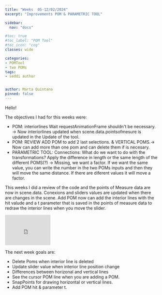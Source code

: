 ```yaml
---
title: "Weeks  05-12/02/2024"
excerpt: "Improvements POM & PARAMETRIC TOOL"

sidebar:
  nav: "docs"

#toc: true
#toc_label: "POM Tool"
#toc_icon: "cog"
classes: wide

categories:
- POMTool
- two POMs
tags:
- seddi author


author: Marta Quintana
pinned: false
---
```



Hello!

The objectives I had for this weeks were:

- POM: interiorlines Wait requestAnimationFrame  shouldn't be necessary. -> Now interiorlines updated when scene.data.pointsofmesure is updated in the Update of the tool.
- POM: REVIEW ADD POM to add 2 last selections. & VERTICAL POMS.-> Now can add more than one pom and can delete them if is necesary.
- PARAMETRIC TOOL: Connections: What do we want to do with the transformations? Apply the difference in length or the same length of the different POMS(?) -> Missing, we want a factor. If we want the same value, you can write the number in the two POMs inputs and then they will move the same distance. If there are diferent values it will move a factor. 

This weeks I did a review of the code and  the points of Measure data are now in scene.data. Conexions and sliders values are updated when there are changes in the scene.
Add POM now can add the interior lines with the hit valude and a t parameter that is saved in the points of measure data to redraw the interior lines when you move the slider.

<iframe width="150" height="100" src="https://youtube.com/embed/TUhLmW_VYNc" frameborder="0" allow="autoplay; encrypted-media" allowfullscreen></iframe>



The next week goals are:
- Delete Poms when interior line is deleted
- Update slider value when interior line position change
- Differences between horizonal and vertical lines
- See the cursor POM line when you are adding a POM.
- SnapPoints for drawing horizontal or vertical lines.
- Add POM hit & parameter t.
